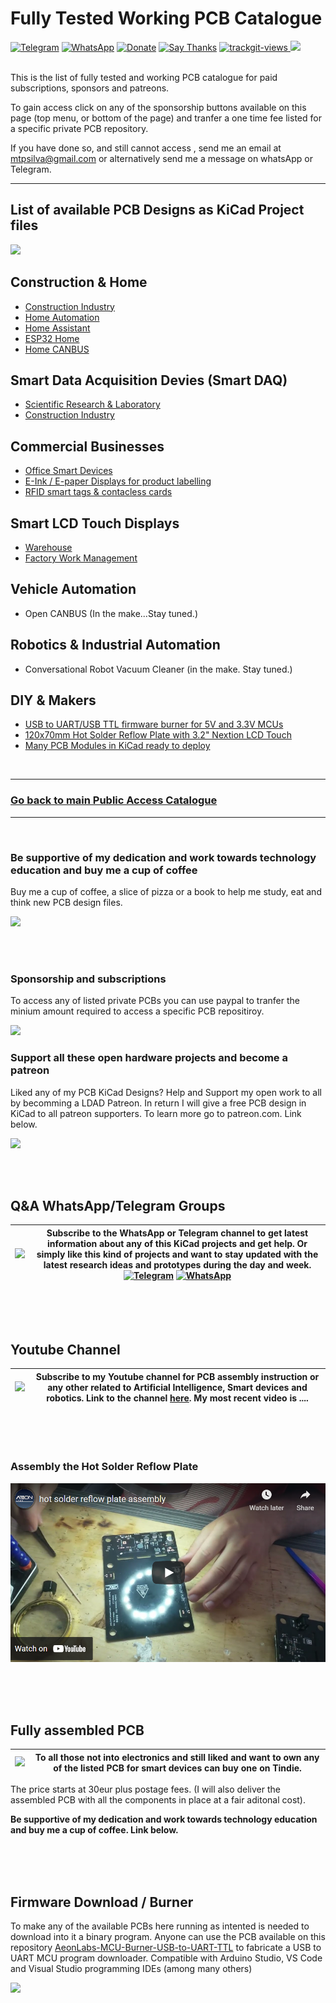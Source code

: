 # Fully Tested Working PCB Catalogue

[![Telegram](https://img.shields.io/badge/join-telegram-blue.svg?style=for-the-badge)](https://t.me/+W4rVVa0_VLEzYmI0)
 [![WhatsApp](https://img.shields.io/badge/join-whatsapp-green.svg?style=for-the-badge)](https://chat.whatsapp.com/FkNC7u83kuy2QRA5sqjBVg) 
 [![Donate](https://img.shields.io/badge/donate-$-brown.svg?style=for-the-badge)](http://paypal.me/mtpsilva)
 [![Say Thanks](https://img.shields.io/badge/Say%20Thanks-!-yellow.svg?style=for-the-badge)](https://saythanks.io/to/mtpsilva)
<a href="https://trackgit.com">
<img src="https://us-central1-trackgit-analytics.cloudfunctions.net/token/ping/l6j7izh680tr9wq00ghl" alt="trackgit-views" />
</a> 
![](https://views.whatilearened.today/views/github/aeonSolutions/Fully-Tested-Working-PCB-Catalogue.svg)

<br />
This is the list of fully tested and working PCB catalogue for paid subscriptions, sponsors and patreons.

To gain access click on any of the sponsorship buttons available on this page (top menu, or bottom of the page) and tranfer a one time fee listed for a specific private PCB repository.

If you have done so, and still cannot access , send me an email at mtpsilva@gmail.com or alternatively send me a message on whatsApp or Telegram.

______________________________________________________________________________________________________________________________

## List of available PCB Designs as KiCad Project files

[![](https://github.com/aeonSolutions/PCB-Prototyping-Catalogue/blob/main/tindie_amazing_small.jpg)](https://www.tindie.com/stores/aeonlabs/)


## Construction & Home
- [Construction Industry](https://github.com/aeonSolutions/Fully-Tested-Working-PCB-Catalogue/tree/main/Construction%20Industry/README.md)
- [Home Automation](https://github.com/aeonSolutions/Fully-Tested-Working-PCB-Catalogue/tree/main/Construction%20Industry/README.md)
- [Home Assistant](https://github.com/aeonSolutions/Fully-Tested-Working-PCB-Catalogue/tree/main/Construction%20Industry/README.md)
- [ESP32 Home](https://github.com/aeonSolutions/Fully-Tested-Working-PCB-Catalogue/tree/main/Construction%20Industry/README.md)
- [Home CANBUS](https://github.com/aeonSolutions/Fully-Tested-Working-PCB-Catalogue/tree/main/Construction%20Industry/README.md)

## Smart Data Acquisition Devies (Smart DAQ)
- [Scientific Research & Laboratory](https://github.com/aeonSolutions/Fully-Tested-Working-PCB-Catalogue/blob/main/Smart%20DAQ/README.md)
- [Construction Industry](https://github.com/aeonSolutions/Fully-Tested-Working-PCB-Catalogue/blob/main/Smart%20DAQ/README.md)
 
## Commercial Businesses
 - [Office Smart Devices](https://github.com/aeonSolutions/Fully-Tested-Working-PCB-Catalogue/blob/main/Commercial%20Business/README.md)
 - [E-Ink / E-paper Displays for product labelling](https://github.com/aeonSolutions/Fully-Tested-Working-PCB-Catalogue/blob/main/Smart%20LCD%20Touch%20Displays/README.md)
 - [RFID smart tags & contacless cards](https://github.com/aeonSolutions/Fully-Tested-Working-PCB-Catalogue/blob/main/Commercial%20Business/README.md)

## Smart LCD Touch Displays
 - [Warehouse](https://github.com/aeonSolutions/Fully-Tested-Working-PCB-Catalogue/blob/main/Smart%20LCD%20Touch%20Displays/README.md)
 - [Factory Work Management](https://github.com/aeonSolutions/Fully-Tested-Working-PCB-Catalogue/blob/main/Smart%20LCD%20Touch%20Displays/README.md)
 
## Vehicle Automation
 - Open CANBUS (In the make...Stay tuned.)

## Robotics & Industrial Automation
 - Conversational Robot Vacuum Cleaner (in the make. Stay tuned.)
 
## DIY & Makers
- [USB to UART/USB TTL firmware burner for 5V and 3.3V MCUs ](https://github.com/aeonSolutions/Fully-Tested-Working-PCB-Catalogue/blob/main/DIY-Maker/README.md) 
- [120x70mm Hot Solder Reflow Plate with 3.2" Nextion LCD Touch](https://github.com/aeonSolutions/Fully-Tested-Working-PCB-Catalogue/blob/main/DIY-Maker/README.md)
- [Many PCB Modules in KiCad ready to deploy](https://github.com/aeonSolutions/Fully-Tested-Working-PCB-Catalogue/tree/main/PCB-Shields/README.md)

<br />

______________________________________________________________________________________________________________________________

### [Go back to main Public Access Catalogue](https://github.com/aeonSolutions/PCB-Prototyping-Catalogue)
______________________________________________________________________________________________________________________________

<br />

### Be supportive of my dedication and work towards technology education and buy me a cup of coffee
Buy me a cup of coffee, a slice of pizza or a book to help me study, eat and think new PCB design files.

[<img src="https://cdn.buymeacoffee.com/buttons/v2/default-yellow.png" data-canonical-src="https://cdn.buymeacoffee.com/buttons/v2/default-yellow.png" height="70" />](https://www.buymeacoffee.com/migueltomas)

<br />
<br />

### Sponsorship and subscriptions
To access any of listed private PCBs you can use paypal to tranfer the minium amount required to access a specific PCB repositiroy.

[![](https://github.com/aeonSolutions/PCB-Prototyping-Catalogue/blob/main/paypal_small.png)](http://paypal.me/mtpsilva)


### Support all these open hardware projects and become a patreon  
Liked any of my PCB KiCad Designs? Help and Support my open work to all by becomming a LDAD Patreon.
In return I will give a free PCB design in KiCad to all patreon supporters. To learn more go to patreon.com. Link below.

[![](https://github.com/aeonSolutions/PCB-Prototyping-Catalogue/blob/main/patreon_small.png)](https://www.patreon.com/ldad)


<br />
<br />

## Q&A WhatsApp/Telegram Groups
| ![](https://github.com/aeonSolutions/PCB-Prototyping-Catalogue/blob/main/whatsAppTelegram.png) | Subscribe to the WhatsApp or Telegram channel to get latest information about any of this KiCad projects and get help. Or simply like this kind of projects and want to stay updated with the latest research ideas and prototypes during the day and week. [![Telegram](https://img.shields.io/badge/join-telegram-blue.svg?style=for-the-badge)](https://t.me/+W4rVVa0_VLEzYmI0) [![WhatsApp](https://img.shields.io/badge/join-whatsapp-green.svg?style=for-the-badge)](https://chat.whatsapp.com/FkNC7u83kuy2QRA5sqjBVg) |
|-------------|------|


<br />
<br />
<br />

## Youtube Channel
| ![](https://github.com/aeonSolutions/PCB-Prototyping-Catalogue/blob/main/youtube.png) | Subscribe to my Youtube channel for PCB assembly instruction or any other related to Artificial Intelligence, Smart devices and robotics. Link to the channel [here](https://www.youtube.com/channel/UCAewCBpMRPGCyFc1ET5CHJw). My most recent video is .... |
|-------------|------|


<br />
<br />
<br />

### Assembly the Hot Solder Reflow Plate

[![](https://github.com/aeonSolutions/AeonLabs-Solder-Reflow-Plate-PCB/blob/main/Designs/youtube.png)](https://www.youtube.com/watch?v=1Q-IPH6u9Qg)

<br />
<br />
<br />

## Fully assembled PCB
| [![](https://github.com/aeonSolutions/PCB-Prototyping-Catalogue/blob/main/tindie_sell.png)](https://www.tindie.com/stores/aeonlabs/) | To all those not into electronics and still liked and want to own any of the listed PCB for smart devices can buy one on Tindie. |
|-------------|------|


The price starts at 30eur plus postage fees.
(I will also deliver the assembled PCB with all the components in place at a fair aditonal cost).

**Be supportive of my dedication and work towards technology education and buy me a cup of coffee. Link below.**

<br />
<br />
<br />

## Firmware Download / Burner
To make any of the available PCBs here running as intented is needed to download into it a binary program. Anyone can use the PCB available on this repository [AeonLabs-MCU-Burner-USB-to-UART-TTL](https://github.com/aeonSolutions/AeonLabs-MCU-Burner-USB-to-UART-TTL) to fabricate a USB to UART MCU program downloader. Compatible with Arduino Studio, VS Code and Visual Studio programming IDEs (among many others)

![](https://github.com/aeonSolutions/PCB-Prototyping-Catalogue/blob/main/progIDE.png)

<br />
<br />
<br />


